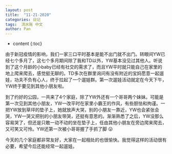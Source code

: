 ```yaml
---
layout: post
title:  "11-21-2020"
categories: 日记
tags:  流水账 中文
author: Pan
---
```


* content
{:toc}

由于新冠疫情的影响，我们一家三口平时基本是能不出门就不出门。转眼间YW已经七个多月了，这七个多月期间除了我和TD以外，YW基本没见过其他人。听说到了这个月龄的小baby已经有社交的需求了，而且YW平时就只能自己在家里的地上爬来爬去，感觉挺无聊的。TD多次在群里询问有没有附近的宝妈愿意一起遛娃，功夫不负有心人，终于拉起了一个遛娃群。第一次遛娃活动就定在今天下午，YW终于要见到其他小朋友啦。



到了约好的公园，一共来了4个家庭，除了YW外还有一个哥哥两个妹妹。可能是第一次见到其他小朋友，YW一改平时在家里小霸王的作风，有些胆怯和拘谨。一把YW放到草坪的垫子上，她就放声大哭，别的小朋友一靠近，YW也会紧张会哭，YW一哭又把别的小朋友带哭，还挺有意思的。渐渐熟悉了之后，YW没那么容易哭了，但还是只敢一动不动的坐在垫子上，任由其他小朋友在旁边爬来爬去，又可笑又可怜。YW还第一次被小哥哥握了手抓了脚 :stuck_out_tongue:

今天的几个家庭都非常友好，大家在一起相处的也很愉快。我觉得这样的活动很有必要，希望今后还能经常一起遛娃。
